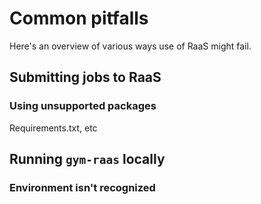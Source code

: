 # Common pitfalls

Here's an overview of various ways use of RaaS might fail.

## Submitting jobs to RaaS

### Using unsupported packages

Requirements.txt, etc


## Running `gym-raas` locally

### Environment isn't recognized
